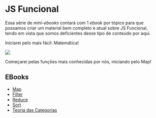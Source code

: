 # JS Funcional

Essa série de *mini-ebooks* contará com 1 *ebook* por tópico para que possamos criar um material bem completo e atual sobre JS Funcional, tendo em vista que somos deficientes desse tipo de conteúdo por aqui.

Iniciarei pelo mais fácil: Matemática!

![](http://geradormemes.com/media/created/vfnlfs.jpg)

Começarei pelas funções mais conhecidas por nós, iniciando pelo Map!

## EBooks

- [Map]()
- [Filter]()
- [Reduce]()
- [Sort]()
- [Teoria das Categorias]()

